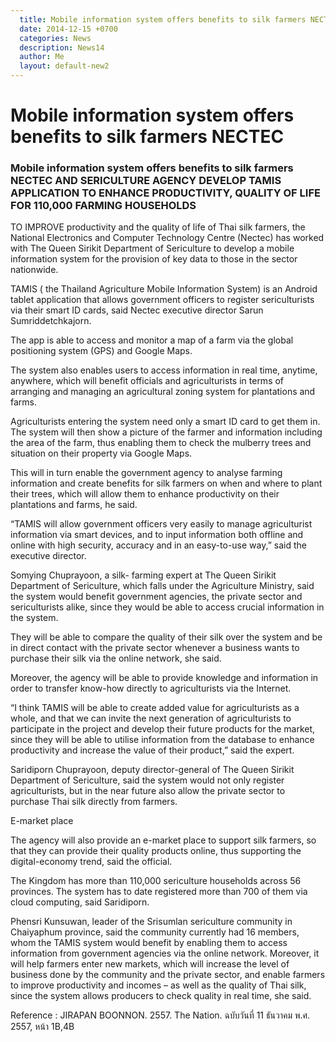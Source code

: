```yaml
---
  title: Mobile information system offers benefits to silk farmers NECTEC  
  date: 2014-12-15 +0700		  
  categories: News		
  description: News14
  author: Me		 
  layout: default-new2
---
```



# Mobile information system offers benefits to silk farmers NECTEC  

### Mobile information system offers benefits to silk farmers NECTEC AND SERICULTURE AGENCY DEVELOP TAMIS APPLICATION TO ENHANCE PRODUCTIVITY, QUALITY OF LIFE FOR 110,000 FARMING HOUSEHOLDS

<p> TO IMPROVE productivity and the quality of life of Thai silk farmers, the National Electronics and Computer Technology Centre (Nectec) has worked with The Queen Sirikit Department of Sericulture to develop a mobile information system for the provision of key data to those in the sector nationwide.</p>

<p> TAMIS ( the Thailand Agriculture Mobile Information System) is an Android tablet application that allows government officers to register sericulturists via their smart ID cards, said Nectec executive director Sarun Sumriddetchkajorn.</p>

<p> The app is able to access and monitor a map of a farm via the global positioning system (GPS) and Google Maps.</p>

<p> The system also enables users to access information in real time, anytime, anywhere, which will benefit officials and agriculturists in terms of arranging and managing an agricultural zoning system for plantations and farms.</p>

<p> Agriculturists entering the system need only a smart ID card to get them in. The system will then show a picture of the farmer and information including the area of the farm, thus enabling them to check the mulberry trees and situation on their property via Google Maps.</p>

<p> This will in turn enable the government agency to analyse farming information and create benefits for silk farmers on when and where to plant their trees, which will allow them to enhance productivity on their plantations and farms, he said.</p>

<p> “TAMIS will allow government officers very easily to manage agriculturist information via smart devices, and to input information both offline and online with high security, accuracy and in an easy-to-use way,” said the executive director.</p>

<p> Somying Chuprayoon, a silk- farming expert at The Queen Sirikit Department of Sericulture, which falls under the Agriculture Ministry, said the system would benefit government agencies, the private sector and sericulturists alike, since they would be able to access crucial information in the system.</p>

<p> They will be able to compare the quality of their silk over the system and be in direct contact with the private sector whenever a business wants to purchase their silk via the online network, she said.</p>

<p> Moreover, the agency will be able to provide knowledge and information in order to transfer know-how directly to agriculturists via the Internet.</p>

<p> “I think TAMIS will be able to create added value for agriculturists as a whole, and that we can invite the next generation of agriculturists to participate in the project and develop their future products for the market, since they will be able to utilise information from the database to enhance productivity and increase the value of their product,” said the expert.</p>

<p> Saridiporn Chuprayoon, deputy director-general of The Queen Sirikit Department of Sericulture, said the system would not only register agriculturists, but in the near future also allow the private sector to purchase Thai silk directly from farmers.</p>

<p> E-market place </p>

<p> The agency will also provide an e-market place to support silk farmers, so that they can provide their quality products online, thus supporting the digital-economy trend, said the official.</p>

<p> The Kingdom has more than 110,000 sericulture households across 56 provinces. The system has to date registered more than 700 of them via cloud computing, said Saridiporn.</p>

<p> Phensri Kunsuwan, leader of the Srisumlan sericulture community in Chaiyaphum province, said the community currently had 16 members, whom the TAMIS system would benefit by enabling them to access information from government agencies via the online network. Moreover, it will help farmers enter new markets, which will increase the level of business done by the community and the private sector, and enable farmers to improve productivity and incomes – as well as the quality of Thai silk, since the system allows producers to check quality in real time, she said.</p>

<p> Reference : JIRAPAN BOONNON. 2557. The Nation. ฉบับวันที่ 11 ธันวาคม พ.ศ. 2557, หน้า 1B,4B </p>
